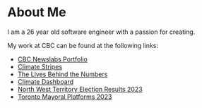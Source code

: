 # About Me

I am a 26 year old software engineer with a passion for creating. 

My work at CBC can be found at the following links:

- [CBC Newslabs Portfolio](https://newsinteractives.cbc.ca/newslabs/)
- [Climate Stripes](https://newsinteractives.cbc.ca/features/2023/climate-stripes/)
- [The Lives Behind the Numbers](https://newsinteractives.cbc.ca/features/2023/toxic-drug-deaths/)
- [Climate Dashboard](https://newsinteractives.cbc.ca/features/2023/climate-dashboard/)
- [North West Territory Election Results 2023](https://newsinteractives.cbc.ca/elections/northwest-territories/2023/results/)
- [Toronto Mayoral Platforms 2023](https://newsinteractives.cbc.ca/features/2023/toronto-mayoral-platforms/)


